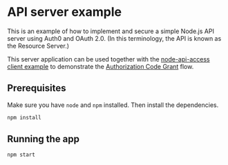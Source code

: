 # API server example

This is an example of how to implement and secure a simple Node.js API server using Auth0 and OAuth 2.0. (In this terminology, the API is known as the Resource Server.) 

This server application can be used together with the [node-api-access client example](auth0/clients/node-api-access) to demonstrate the [Authorization Code Grant](https://tools.ietf.org/html/rfc6749#section-4.1) flow. 

## Prerequisites

Make sure you have `node` and `npm` installed. Then install the dependencies.

```bash
npm install
```

## Running the app

```bash
npm start
```
